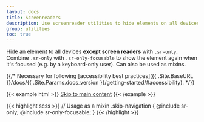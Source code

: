 ```yaml
---
layout: docs
title: Screenreaders
description: Use screenreader utilities to hide elements on all devices except screen readers.
group: utilities
toc: true
---
```


Hide an element to all devices **except screen readers** with `.sr-only`. Combine `.sr-only` with `.sr-only-focusable` to show the element again when it's focused (e.g. by a keyboard-only user). Can also be used as mixins.

{{/*
Necessary for following [accessibility best practices]({{ .Site.BaseURL }}/docs/{{ .Site.Params.docs_version }}/getting-started/#accessibility).
*/}}

{{< example html >}}
<a class="sr-only sr-only-focusable" href="#content">Skip to main content</a>
{{< /example >}}

{{< highlight scss >}}
// Usage as a mixin
.skip-navigation {
  @include sr-only;
  @include sr-only-focusable;
}
{{< /highlight >}}
